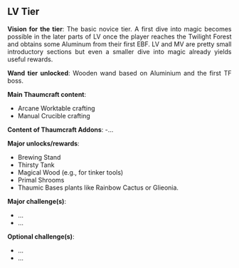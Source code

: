 ## LV Tier
<div align="justify">

**Vision for the tier**:
The basic novice tier. A first dive into magic becomes possible in the later parts of LV once the player reaches the Twilight Forest and obtains some Aluminum from their first EBF.
LV and MV are pretty small introductory sections but even a smaller dive into magic already yields useful rewards.

**Wand tier unlocked**: Wooden wand based on Aluminium and the first TF boss.

**Main Thaumcraft content**:
- Arcane Worktable crafting
- Manual Crucible crafting

**Content of Thaumcraft Addons**:
-...

**Major unlocks/rewards**:
- Brewing Stand
- Thirsty Tank
- Magical Wood (e.g., for tinker tools)
- Primal Shrooms
- Thaumic Bases plants like Rainbow Cactus or Glieonia.

**Major challenge(s)**:
- ...
- ...

**Optional challenge(s)**:
- ...
- ...

</div>
